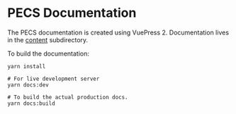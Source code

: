# PECS Documentation

The PECS documentation is created using VuePress 2. Documentation lives in the [content](./content/) subdirectory.

To build the documentation:

```
yarn install

# For live development server
yarn docs:dev

# To build the actual production docs.
yarn docs:build
```

